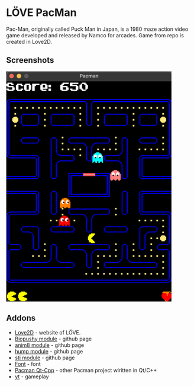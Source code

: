 # LÖVE PacMan
Pac-Man, originally called Puck Man in Japan, is a 1980 maze action video game developed and released by Namco for arcades. Game from repo is created in Love2D.

## Screenshots
![Example Image](assets/docs/screen.png)

## Addons
* [Love2D](https://love2d.org) - website of LÖVE.
* [Biopushy module](https://github.com/a327ex/boipushy) - github page
* [anim8 module](https://github.com/kikito/anim8) - github page
* [hump module](https://github.com/vrld/hump) - github page
* [sti module](https://github.com/karai17/Simple-Tiled-Implementation) - github page
* [Font](https://www.dafont.com/) - font
* [Pacman Qt-Cpp](https://github.com/Przemekkkth/Pacman_Qt-Cpp) - other Pacman project wiritten in Qt/C++
* [yt](https://youtu.be/sUWMuXYwTCc) - gameplay
